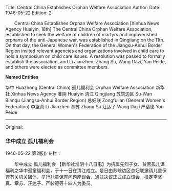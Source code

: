 Title: Central China Establishes Orphan Welfare Association
Author:
Date: 1946-05-22
Edition: 2

　　Central China Establishes
    Orphan Welfare Association
    [Xinhua News Agency Huaiyin, 18th] The Central China Orphan Welfare Association, established to seek the welfare of children of martyrs and impoverished orphans of the anti-Japanese war, was established in Qingjiang on the 11th. On that day, the General Women's Federation of the Jiangsu-Anhui Border Region invited relevant agencies and organizations involved in child care to hold a symposium on child care issues. A resolution was passed to formally establish the association, and Li Jianzhen, Zhang Su, Wang Dazi, Yan Peide, and others were elected as committee members.


**Named Entities**


华中    Huazhong (Central China)
孤儿福利会    Orphan Welfare Association
新华社    Xinhua News Agency
淮阴    Huaiyin
清江    Qingjiang
苏皖边区    Su-Wan Bianqu (Jiangsu-Anhui Border Region)
总妇联    Zongfulian (General Women's Federation)
李坚真    Li Jianzhen
章苏    Zhang Su
汪达子    Wang Dazi
严裴德    Yan Peide



<hr /> 

Original: 


### 华中成立  孤儿福利会

1946-05-22
第2版()
专栏：

　　华中成立
    孤儿福利会
    【新华社淮阴十八日电】为抗属先烈子女、贫苦孤儿谋福利之华中孤童福利会，于十一日在清江成立。是日由苏皖边区总妇联邀请儿童保育有关机关团体，举行儿童保育问题座谈会，通过决议正式成立该会，推定李坚真、章苏、汪达子、严裴德等十四人为委员。
